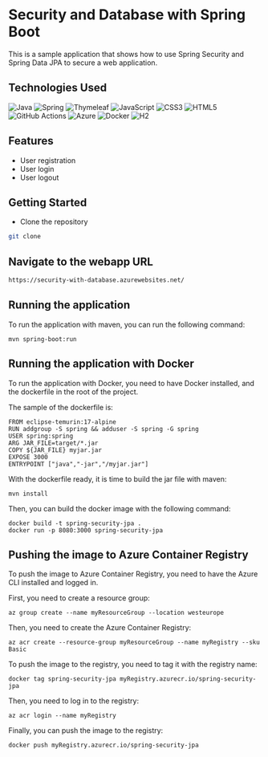 # Security and Database with Spring Boot

This is a sample application that shows how to use Spring Security and Spring Data JPA to secure a web application.

## Technologies Used

![Java](https://img.shields.io/badge/java-%23ED8B00.svg?style=for-the-badge&logo=java&logoColor=white)
![Spring](https://img.shields.io/badge/spring-%236DB33F.svg?style=for-the-badge&logo=spring&logoColor=white)
![Thymeleaf](https://img.shields.io/badge/Thymeleaf-%23005C0F.svg?style=for-the-badge&logo=Thymeleaf&logoColor=white)
![JavaScript](https://img.shields.io/badge/javascript-%23323330.svg?style=for-the-badge&logo=javascript&logoColor=%23F7DF1E)
![CSS3](https://img.shields.io/badge/css3-%231572B6.svg?style=for-the-badge&logo=css3&logoColor=white)
![HTML5](https://img.shields.io/badge/html5-%23E34F26.svg?style=for-the-badge&logo=html5&logoColor=white)
![GitHub Actions](https://img.shields.io/badge/github%20actions-%232671E5.svg?style=for-the-badge&logo=githubactions&logoColor=white)
![Azure](https://img.shields.io/badge/azure-%230072C6.svg?style=for-the-badge&logo=microsoftazure&logoColor=white)
![Docker](https://img.shields.io/badge/docker-%230db7ed.svg?style=for-the-badge&logo=docker&logoColor=white)
![H2](https://img.shields.io/badge/h2-%2300ADD8.svg?style=for-the-badge&logo=h2&logoColor=white)


## Features

- User registration
- User login
- User logout

## Getting Started

- Clone the repository

```bash
git clone
```

## Navigate to the webapp URL

```bash
https://security-with-database.azurewebsites.net/
```

## Running the application

To run the application with maven, you can run the following command:

    mvn spring-boot:run

## Running the application with Docker

To run the application with Docker, you need to have Docker installed, and the dockerfile in the root of the project.

The sample of the dockerfile is:


    FROM eclipse-temurin:17-alpine
    RUN addgroup -S spring && adduser -S spring -G spring
    USER spring:spring
    ARG JAR_FILE=target/*.jar
    COPY ${JAR_FILE} myjar.jar
    EXPOSE 3000
    ENTRYPOINT ["java","-jar","/myjar.jar"]

With the dockerfile ready, it is time to build the jar file with maven:

    mvn install

Then, you can build the docker image with the following command:

    docker build -t spring-security-jpa .
    docker run -p 8080:3000 spring-security-jpa


## Pushing the image to Azure Container Registry

To push the image to Azure Container Registry, you need to have the Azure CLI installed and logged in.

First, you need to create a resource group:

    az group create --name myResourceGroup --location westeurope

Then, you need to create the Azure Container Registry:

    az acr create --resource-group myResourceGroup --name myRegistry --sku Basic

To push the image to the registry, you need to tag it with the registry name:
    
    docker tag spring-security-jpa myRegistry.azurecr.io/spring-security-jpa
    
Then, you need to log in to the registry:
    
    az acr login --name myRegistry
    
Finally, you can push the image to the registry:
    
    docker push myRegistry.azurecr.io/spring-security-jpa

